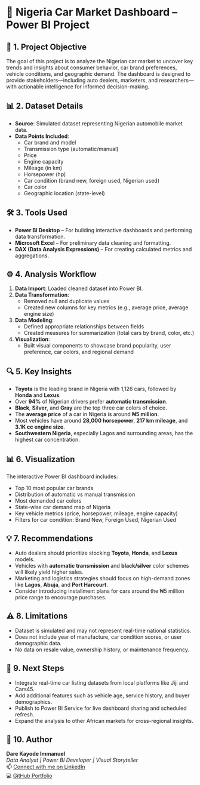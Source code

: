 # 🚗 Nigeria Car Market Dashboard – Power BI Project

## 📌 1. Project Objective

The goal of this project is to analyze the Nigerian car market to uncover key trends and insights about consumer behavior, car brand preferences, vehicle conditions, and geographic demand. The dashboard is designed to provide stakeholders—including auto dealers, marketers, and researchers—with actionable intelligence for informed decision-making.

## 📊 2. Dataset Details

- **Source**: Simulated dataset representing Nigerian automobile market data.
- **Data Points Included**:
  - Car brand and model
  - Transmission type (automatic/manual)
  - Price
  - Engine capacity
  - Mileage (in km)
  - Horsepower (hp)
  - Car condition (brand new, foreign used, Nigerian used)
  - Car color
  - Geographic location (state-level)

## 🛠 3. Tools Used

- **Power BI Desktop** – For building interactive dashboards and performing data transformation.
- **Microsoft Excel** – For preliminary data cleaning and formatting.
- **DAX (Data Analysis Expressions)** – For creating calculated metrics and aggregations.

## ⚙️ 4. Analysis Workflow

1. **Data Import**: Loaded cleaned dataset into Power BI.
2. **Data Transformation**:
   - Removed null and duplicate values
   - Created new columns for key metrics (e.g., average price, average engine size)
3. **Data Modeling**:
   - Defined appropriate relationships between fields
   - Created measures for summarization (total cars by brand, color, etc.)
4. **Visualization**:
   - Built visual components to showcase brand popularity, user preference, car colors, and regional demand

## 🔍 5. Key Insights

- **Toyota** is the leading brand in Nigeria with 1,126 cars, followed by **Honda** and **Lexus**.
- Over **94%** of Nigerian drivers prefer **automatic transmission**.
- **Black**, **Silver**, and **Gray** are the top three car colors of choice.
- The **average price** of a car in Nigeria is around **₦5 million**.
- Most vehicles have around **28,000 horsepower**, **217 km mileage**, and **3.1K cc engine size**.
- **Southwestern Nigeria**, especially Lagos and surrounding areas, has the highest car concentration.

## 📊 6. Visualization

The interactive Power BI dashboard includes:

- Top 10 most popular car brands
- Distribution of automatic vs manual transmission
- Most demanded car colors
- State-wise car demand map of Nigeria
- Key vehicle metrics (price, horsepower, mileage, engine capacity)
- Filters for car condition: Brand New, Foreign Used, Nigerian Used

## 💡 7. Recommendations

- Auto dealers should prioritize stocking **Toyota**, **Honda**, and **Lexus** models.
- Vehicles with **automatic transmission** and **black/silver** color schemes will likely yield higher sales.
- Marketing and logistics strategies should focus on high-demand zones like **Lagos**, **Abuja**, and **Port Harcourt**.
- Consider introducing installment plans for cars around the ₦5 million price range to encourage purchases.
## ⚠️ 8. Limitations

- Dataset is simulated and may not represent real-time national statistics.
- Does not include year of manufacture, car condition scores, or user demographic data.
- No data on resale value, ownership history, or maintenance frequency.

## 🔄 9. Next Steps 

- Integrate real-time car listing datasets from local platforms like Jiji and Cars45.
- Add additional features such as vehicle age, service history, and buyer demographics.
- Publish to Power BI Service for live dashboard sharing and scheduled refresh.
- Expand the analysis to other African markets for cross-regional insights.

## 👤 10. Author

**Dare Kayode Immanuel**  
*Data Analyst | Power BI Developer | Visual Storyteller*  
📫 [Connect with me on LinkedIn](https://www.linkedin.com/in/dare-kayode-immanuel)  
💻 [GitHub Portfolio](https://github.com/your-github-username)
